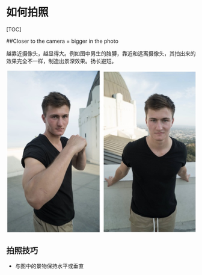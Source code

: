 # 如何拍照

[TOC]

##Closer to the camera = bigger in the photo

越靠近摄像头，越显得大。例如图中男生的胳膊，靠近和远离摄像头，其拍出来的效果完全不一样，制造出景深效果。扬长避短。

![Closer and Bigger](assets/1575768388208.png)

## 拍照技巧

- 与图中的景物保持水平或垂直